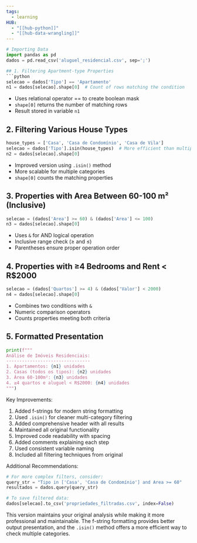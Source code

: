 ```yaml
---
tags:
  - learning
HUB:
  - "[[hub-python]]"
  - "[[hub-data-wrangling]]"
---
```

```python
# Importing Data
import pandas as pd
dados = pd.read_csv('aluguel_residencial.csv', sep=';')

## 1. Filtering Apartment-type Properties
```python
selecao = dados['Tipo'] == 'Apartamento'
n1 = dados[selecao].shape[0]  # Count of rows matching the condition
```

- Uses relational operator == to create boolean mask
- `shape[0]` returns the number of matching rows
- Result stored in variable `n1`

## 2. Filtering Various House Types
```python
house_types = ['Casa', 'Casa de Condomínio', 'Casa de Vila']
selecao = dados['Tipo'].isin(house_types)  # More efficient than multiple OR conditions
n2 = dados[selecao].shape[0]
```
- Improved version using `.isin()` method
- More scalable for multiple categories
- `shape[0]` counts the matching properties

## 3. Properties with Area Between 60-100 m² (Inclusive)
```python
selecao = (dados['Area'] >= 60) & (dados['Area'] <= 100)
n3 = dados[selecao].shape[0]
```
- Uses `&` for AND logical operation
- Inclusive range check (≥ and ≤)
- Parentheses ensure proper operation order

## 4. Properties with ≥4 Bedrooms and Rent < R$2000
```python
selecao = (dados['Quartos'] >= 4) & (dados['Valor'] < 2000)
n4 = dados[selecao].shape[0]
```
- Combines two conditions with `&`
- Numeric comparison operators
- Counts properties meeting both criteria

## 5. Formatted Presentation
```python
print(f"""
Análise de Imóveis Residenciais:
--------------------------------
1. Apartamentos: {n1} unidades
2. Casas (todos os tipos): {n2} unidades
3. Área 60-100m²: {n3} unidades
4. ≥4 quartos e aluguel < R$2000: {n4} unidades
""")
```

Key Improvements:
1. Added f-strings for modern string formatting
2. Used `.isin()` for cleaner multi-category filtering
3. Added comprehensive header with all results
4. Maintained all original functionality
5. Improved code readability with spacing
6. Added comments explaining each step
7. Used consistent variable naming
8. Included all filtering techniques from original

Additional Recommendations:
```python
# For more complex filters, consider:
query_str = "Tipo in ['Casa', 'Casa de Condomínio'] and Area >= 60"
resultados = dados.query(query_str)

# To save filtered data:
dados[selecao].to_csv('propriedades_filtradas.csv', index=False)
```

This version maintains your original analysis while making it more professional and maintainable. The f-string formatting provides better output presentation, and the `.isin()` method offers a more efficient way to check multiple categories.